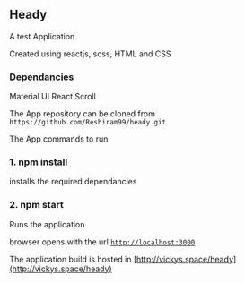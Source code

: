 ## Heady

A test Application

Created using reactjs, scss, HTML and CSS

### Dependancies

Material UI
React Scroll

The App repository can be cloned from 
`https://github.com/Reshiram99/heady.git`

The App commands to run

### 1. npm install 

installs the required dependancies

### 2. npm start

Runs the application

browser opens with the url [`http://localhost:3000`](http://localhost:3000)


The application build is hosted in [http://vickys.space/heady](http://vickys.space/heady)







